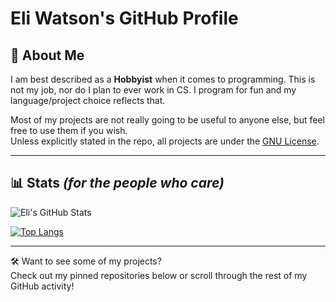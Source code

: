 # Eli Watson's GitHub Profile

## 🧠 About Me

I am best described as a **Hobbyist** when it comes to programming. This is not my job, nor do I plan to ever work in CS. I program for fun and my language/project choice reflects that.

Most of my projects are not really going to be useful to anyone else, but feel free to use them if you wish.  
Unless explicitly stated in the repo, all projects are under the [GNU License](https://www.gnu.org/licenses/gpl-3.0.html).

---

## 📊 Stats _(for the people who care)_

![Eli's GitHub Stats](https://github-readme-stats.vercel.app/api?username=Eli-Watson&show_icons=true&theme=gruvbox)

[![Top Langs](https://github-readme-stats.vercel.app/api/top-langs/?username=Eli-Watson&layout=donut&theme=gruvbox)](https://github.com/anuraghazra/github-readme-stats)

---

🛠️ Want to see some of my projects?  
Check out my pinned repositories below or scroll through the rest of my GitHub activity!
